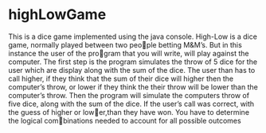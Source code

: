 # highLowGame
This is a dice game implemented using the java console. 
High-Low is a dice game, normally played between two people betting M&M’s. But in this instance the user of the program that you will write, will play against the computer.
The first step is the program simulates the throw of 5 dice for 
the user which are display along with the sum of the dice. The 
user than has to call higher, if they think that the sum of their 
dice will higher then the computer’s throw, or lower if they 
think the their throw will be lower than the computer’s throw. 
Then the program will simulate the computers throw of five 
dice, along with the sum of the dice. 
If the user’s call was correct, with the guess of higher or lower,than they have won. You have to determine the logical combinations needed to account for all possible outcomes
